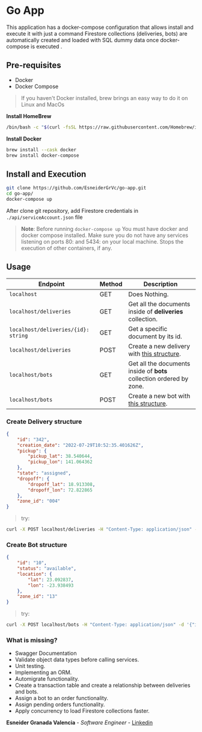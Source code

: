 # Go App

This application has a docker-compose configuration that allows install and execute it with just a command
Firestore collections (deliveries, bots) are automatically created and loaded with SQL dummy data once docker-compose is executed .

## Pre-requisites
- Docker
- Docker Compose
> If you haven't Docker installed, brew brings an easy way to do it on Linux and MacOs

**Install HomeBrew**
```bash
/bin/bash -c "$(curl -fsSL https://raw.githubusercontent.com/Homebrew/install/HEAD/install.sh)"
```
**Install Docker**
```bash
brew install --cask docker
brew install docker-compose
```

## Install and Execution
```bash
git clone https://github.com/EsneiderGrVc/go-app.git
cd go-app/
docker-compose up
```
After clone git repository, add Firestore credentials in `./api/serviceAccount.json` file
> **Note**: Before running `docker-compose up`
You must have docker and docker compose installed.
Make sure you do not have any services listening on ports 80: and 5434: on your local machine.
Stops the execution of other containers, if any.

## Usage

|Endpoint|Method|Description               |
|---------------------|----------|-----------------------------|
|`localhost`|GET|Does Nothing.|
|`localhost/deliveries`|GET|Get all the documents inside of **deliveries** collection.|
|`localhost/deliveries/{id}: string`| GET | Get a specific document by its id.|
|`localhost/deliveries`|POST|Create a new delivery with [this structure](#create-delivery-structure).|
|`localhost/bots`|GET| Get all the documents inside of **bots** collection ordered by zone.|
|`localhost/bots`|POST|Create a new bot with [this structure](#create-bot-structure).|

### Create Delivery structure
```json
{
    "id": "342",
    "creation_date": "2022-07-29T10:52:35.401626Z",
    "pickup": {
        "pickup_lat": 38.540644,
        "pickup_lon": 141.064362
    },
    "state": "assigned",
    "dropoff": {
        "dropoff_lat": 18.913308,
        "dropoff_lon": 72.822865
    },
    "zone_id": "004"
}
```
> try: 
```bash
curl -X POST localhost/deliveries -H "Content-Type: application/json" -d '{"id":"654","creation_date":"2022-07-29T10:52:35.401626Z","pickup":{"pickup_lat":38.540644,"pickup_lon":141.064362},"state":"assigned","dropoff":{"dropoff_lat":18.913308,"dropoff_lon":72.822865},"zone_id":"194"}'
```

### Create Bot structure
```json
{
    "id": "10",
    "status": "available",
    "location": {
        "lat": 23.092837,
        "lon": -23.938493
    },
    "zone_id": "13"
}
```
> try: 
```bash
curl -X POST localhost/bots -H "Content-Type: application/json" -d '{"id":"432","status":"available","location":{"lat":23.092837,"lon":-23.938493},"zone_id":"13"}'
```

### What is missing?
- Swagger Documentation
- Validate object data types before calling services.
- Unit testing.
- Implementing an ORM.
- Automigrate functionality.
- Create a transaction table and create a relationship between deliveries and bots.
- Assign a bot to an order functionality.
- Assign pending orders functionality.
- Apply concurrency to load Firestore collections faster.

**Esneider Granada Valencia** - *Software Engineer* - [Linkedin](https://www.linkedin.com/in/esneider-granada/)